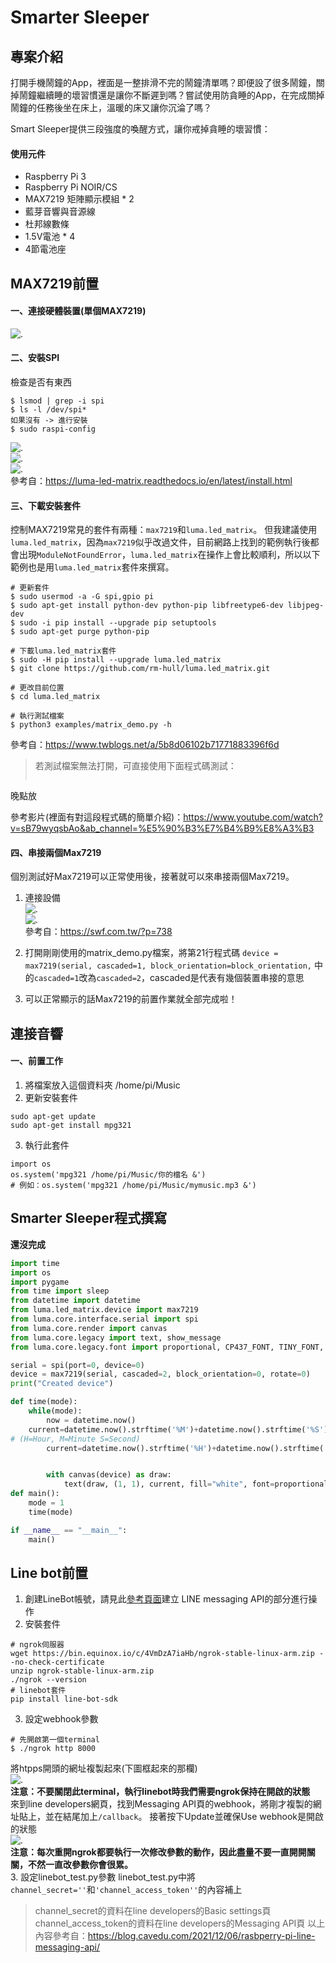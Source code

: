 # Smarter Sleeper
## 專案介紹
打開手機鬧鐘的App，裡面是一整排滑不完的鬧鐘清單嗎？即便設了很多鬧鐘，關掉鬧鐘繼續睡的壞習慣還是讓你不斷遲到嗎？嘗試使用防貪睡的App，在完成關掉鬧鐘的任務後坐在床上，溫暖的床又讓你沉淪了嗎？  
  
  Smart Sleeper提供三段強度的喚醒方式，讓你戒掉貪睡的壞習慣：
  
#### 使用元件
* Raspberry Pi 3
* Raspberry Pi NOIR/CS
* MAX7219 矩陣顯示模組 * 2
* 藍芽音響與音源線
* 杜邦線數條
* 1.5V電池 * 4
* 4節電池座

## MAX7219前置
#### 一、連接硬體裝置(單個MAX7219)
![.](/images/max7219_pin_1.png "MAX7219_pin接法")
#### 二、安裝SPI
檢查是否有東西
```
$ lsmod | grep -i spi
$ ls -l /dev/spi*
如果沒有 -> 進行安裝
$ sudo raspi-config
```
![.](/images/max7219_api_1.jpg "api安裝")  
![.](/images/max7219_api_2.jpg "api安裝")  
![.](/images/max7219_api_3.jpg "api安裝")  
參考自：https://luma-led-matrix.readthedocs.io/en/latest/install.html

#### 三、下載安裝套件
控制MAX7219常見的套件有兩種：`max7219`和`luma.led_matrix`。
但我建議使用`luma.led_matrix`，因為`max7219`似乎改過文件，目前網路上找到的範例執行後都會出現`ModuleNotFoundError`，`luma.led_matrix`在操作上會比較順利，所以以下範例也是用`luma.led_matrix`套件來撰寫。

```
# 更新套件
$ sudo usermod -a -G spi,gpio pi
$ sudo apt-get install python-dev python-pip libfreetype6-dev libjpeg-dev
$ sudo -i pip install --upgrade pip setuptools
$ sudo apt-get purge python-pip

# 下載luma.led_matrix套件
$ sudo -H pip install --upgrade luma.led_matrix
$ git clone https://github.com/rm-hull/luma.led_matrix.git

# 更改目前位置
$ cd luma.led_matrix

# 執行測試檔案
$ python3 examples/matrix_demo.py -h
```
參考自：https://www.twblogs.net/a/5b8d06102b71771883396f6d

>若測試檔案無法打開，可直接使用下面程式碼測試：
>>```
晚點放

參考影片(裡面有對這段程式碼的簡單介紹)：https://www.youtube.com/watch?v=sB79wyqsbAo&ab_channel=%E5%90%B3%E7%B4%B9%E8%A3%B3


#### 四、串接兩個Max7219
個別測試好Max7219可以正常使用後，接著就可以來串接兩個Max7219。

1. 連接設備  
![.](/images/max7219_pin_2.png "接腳")  
![.](/images/max7219_pin_3.png "接腳")  
參考自：https://swf.com.tw/?p=738

2. 打開剛剛使用的matrix_demo.py檔案，將第21行程式碼
`device = max7219(serial, cascaded=1, block_orientation=block_orientation,`
中的`cascaded=1`改為`cascaded=2`，cascaded是代表有幾個裝置串接的意思

3. 可以正常顯示的話Max7219的前置作業就全部完成啦！

## 連接音響
#### 一、前置工作
1. 將檔案放入這個資料夾 /home/pi/Music
2. 更新安裝套件
```
sudo apt-get update
sudo apt-get install mpg321
```
3. 執行此套件
```
import os 
os.system('mpg321 /home/pi/Music/你的檔名 &')
# 例如：os.system('mpg321 /home/pi/Music/mymusic.mp3 &')
```
## Smarter Sleeper程式撰寫
**還沒完成**
```python
import time
import os
import pygame
from time import sleep
from datetime import datetime
from luma.led_matrix.device import max7219
from luma.core.interface.serial import spi
from luma.core.render import canvas
from luma.core.legacy import text, show_message
from luma.core.legacy.font import proportional, CP437_FONT, TINY_FONT, SINCLAIR_FONT, LCD_FONT

serial = spi(port=0, device=0)
device = max7219(serial, cascaded=2, block_orientation=0, rotate=0)
print("Created device")

def time(mode):
    while(mode):
        now = datetime.now()
	current=datetime.now().strftime('%M')+datetime.now().strftime('%S')	# 測試的時候可以用這行
# (H=Hour, M=Minute S=Second)
        current=datetime.now().strftime('%H')+datetime.now().strftime('%M')


        with canvas(device) as draw:
            text(draw, (1, 1), current, fill="white", font=proportional(TINY_FONT))
def main():
    mode = 1
    time(mode)   

if __name__ == "__main__":
    main()
```

## Line bot前置
1. 創建LineBot帳號，請見此[參考頁面](https://blog.cavedu.com/2021/12/06/rasbperry-pi-line-messaging-api/)建立 LINE messaging API的部分進行操作  
2. 安裝套件
```
# ngrok伺服器
wget https://bin.equinox.io/c/4VmDzA7iaHb/ngrok-stable-linux-arm.zip --no-check-certificate 
unzip ngrok-stable-linux-arm.zip
./ngrok --version
# linebot套件
pip install line-bot-sdk
```
3. 設定webhook參數
```
# 先開啟第一個terminal
$ ./ngrok http 8000
```
將htpps開頭的網址複製起來(下圖框起來的那欄)  
![.](/images/webhook_1.jpg "ngrok執行畫面")  
**注意：不要關閉此terminal，執行linebot時我們需要ngrok保持在開啟的狀態**  
來到line developers網頁，找到Messaging API頁的webhook，將剛才複製的網址貼上，並在結尾加上`/callback`。
接著按下Update並確保Use webhook是開啟的狀態  
![.](/images/webhook_2.jpg "ngrok執行畫面" )   
**注意：每次重開ngrok都要執行一次修改參數的動作，因此盡量不要一直開開關關，不然一直改參數你會很累。**  
3. 設定linebot_test.py參數
linebot_test.py中將`channel_secret=''`和`'channel_access_token''`的內容補上  
> channel_secret的資料在line developers的Basic settings頁  
channel_access_token的資料在line developers的Messaging API頁
以上內容參考自：https://blog.cavedu.com/2021/12/06/rasbperry-pi-line-messaging-api/
